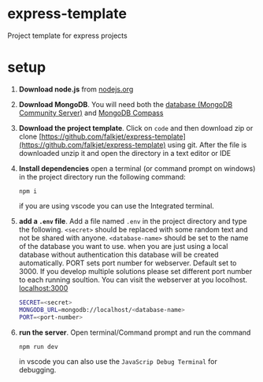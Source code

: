 # express-template

Project template for express projects

# setup

1.  **Download node.js** from [nodejs.org](https://nodejs.org/en/download/)

2.  **Download MongoDB**. You will need both the [database (MongoDB Community Server)](https://www.mongodb.com/try/download) and [MongoDB Compass](https://www.mongodb.com/try/download/tools)

3.  **Download the project template**.
    Click on `code` and then download zip or clone [https://github.com/falkjet/express-template](https://github.com/falkjet/express-template) using git.
    After the file is downloaded unzip it and open the directory in a text editor or IDE
4.  **Install dependencies**
    open a terminal (or command prompt on windows) in the project directory run the following command:

    ```
    npm i
    ```

    if you are using vscode you can use the Integrated terminal.

5.  **add a `.env` file**.
    Add a file named `.env` in the project directory and type the following. `<secret>` should be replaced with some random text and not be shared with anyone. `<database-name>` should be set to the name of the database you want to use. when you are just using a local database without authentication this database will be created automatically.
    PORT sets port number for webserver. Default set to 3000. If you develop multiple solutions please set different port number to each running soultion. You can visit the webserver at you locolhost.   [localhost:3000](http://localhost:3000/)


    ```sh
    SECRET=<secret>
    MONGODB_URL=mongodb://localhost/<database-name>
    PORT=<port-number>
    ```

6.  **run the server**. Open terminal/Command prompt and run the command
    ```sh
    npm run dev
    ```
    in vscode you can also use the `JavaScrip Debug Terminal` for debugging.
